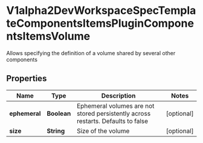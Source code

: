 

# V1alpha2DevWorkspaceSpecTemplateComponentsItemsPluginComponentsItemsVolume

Allows specifying the definition of a volume shared by several other components
## Properties

Name | Type | Description | Notes
------------ | ------------- | ------------- | -------------
**ephemeral** | **Boolean** | Ephemeral volumes are not stored persistently across restarts. Defaults to false |  [optional]
**size** | **String** | Size of the volume |  [optional]



